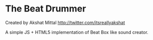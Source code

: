 The Beat Drummer
===========

Created by Akshat Mittal
http://twitter.com/itsreallyakshat


A simple JS + HTML5 implementation of Beat Box like sound creator.